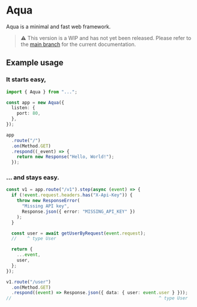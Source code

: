 # Aqua

Aqua is a minimal and fast web framework.

> :warning: This version is a WIP and has not yet been released. Please refer to the [main branch](https://github.com/grayliquid/aqua/tree/main) for the current documentation.

## Example usage

### It starts easy,

```typescript
import { Aqua } from "...";

const app = new Aqua({
  listen: {
    port: 80,
  },
});

app
  .route("/")
  .on(Method.GET)
  .respond((_event) => {
    return new Response("Hello, World!");
  });
```

### ... and stays easy.

```typescript
const v1 = app.route("/v1").step(async (event) => {
  if (!event.request.headers.has("X-Api-Key")) {
    throw new ResponseError(
      "Missing API key",
      Response.json({ error: "MISSING_API_KEY" })
    );
  }

  const user = await getUserByRequest(event.request);
  //    ^ type User

  return {
    ...event,
    user,
  };
});

v1.route("/user")
  .on(Method.GET)
  .respond((event) => Response.json({ data: { user: event.user } }));
//                                                        ^ type User
```

